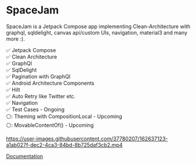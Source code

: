 # SpaceJam
SpaceJam is a Jetpack Compose app implementing Clean-Architecture with graphql, sqldelight, canvas api/custom UIs, navigation, material3 and many more :).

 :white_check_mark: Jetpack Compose   
 :white_check_mark: Clean Architecture  <br /> 
 :white_check_mark: GraphQl  <br /> 
 :white_check_mark: SqlDelight <br /> 
 :white_check_mark: Pagination with GraphQl  <br /> 
 :white_check_mark: Android Architecture Components  <br /> 
 :white_check_mark: Hilt <br /> 
 :white_check_mark: Auto Retry like Twitter etc. <br /> 
 :white_check_mark: Navigation  <br /> 
 :white_check_mark: Test Cases - Ongoing  <br /> 
 ⚪: Theming with CompositionLocal - Upcoming  <br /> 
 ⚪: MovableContentOf() - Upcoming  <br /> 


 

https://user-images.githubusercontent.com/37780207/162637123-a1ab027f-dec2-4ca3-84bd-8b725daf3cb2.mp4


 [Documentation](https://develnerd.github.io/SpaceJam/index.html)

